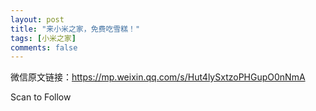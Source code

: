 ```yaml
---
layout: post
title: "来小米之家，免费吃雪糕！"
tags: [小米之家]
comments: false
---
```




微信原文链接：https://mp.weixin.qq.com/s/Hut4lySxtzoPHGupO0nNmA

Scan to Follow

